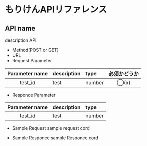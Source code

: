 # もりけんAPIリファレンス
## API name
description API
- Method(POST or GET)
- URL
- Request Parameter

|Parameter name|description|type|必須かどうか|
|:------------:|:----------|:---|:----------:|
|test_id|test|number|◯(x)|

- Responce Parameter

|Parameter name|description|type|
|:------------:|:----------|:---|
|test_id|test|number|

- Sample Request
sample request cord

- Sample Responce
sample Responce cord
